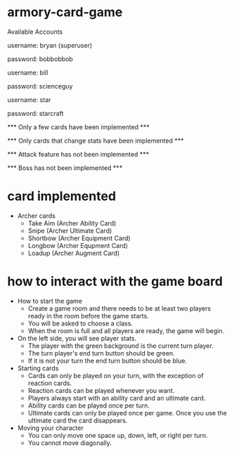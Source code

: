 # armory-card-game

Available Accounts

username: bryan (superuser)

password: bobbobbob


username: bill

password: scienceguy


username: star

password: starcraft


*** Only a few cards have been implemented ***

*** Only cards that change stats have been implemented ***

*** Attack feature has not been implemented ***

*** Boss has not been implemented ***


# card implemented
- Archer cards
  - Take Aim (Archer Ability Card)
  - Snipe (Archer Ultimate Card)
  - Shortbow (Archer Equipment Card)
  - Longbow (Archer Equpment Card)
  - Loadup (Archer Augment Card)

# how to interact with the game board
- How to start the game
  - Create a game room and there needs to be at least two players ready in the room before the game starts.
  - You will be asked to choose a class. 
  - When the room is full and all players are ready, the game will begin.
- On the left side, you will see player stats.
  - The player with the green background is the current turn player.
  - The turn player's end turn button should be green.
  - If it is not your turn the end turn button should be blue.
- Starting cards
  - Cards can only be played on your turn, with the exception of reaction cards.
  - Reaction cards can be played whenever you want.
  - Players always start with an ability card and an ultimate card.
  - Ability cards can be played once per turn.
  - Ultimate cards can only be played once per game. Once you use the ultimate card the card disappears.
- Moving your character
  - You can only move one space up, down, left, or right per turn. 
  - You cannot move diagonally.

